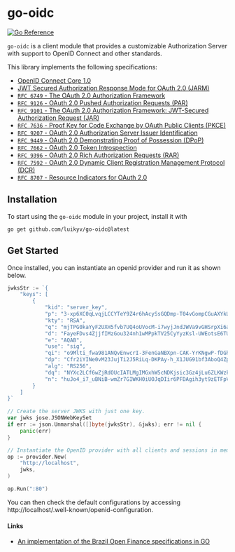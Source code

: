 # go-oidc
[![Go Reference](https://pkg.go.dev/badge/github.com/luikyv/go-oidc.svg)](https://pkg.go.dev/github.com/luikyv/go-oidc)

`go-oidc` is a client module that provides a customizable Authorization Server with support to OpenID Connect and other standards.

This library implements the following specifications:
* [OpenID Connect Core 1.0](https://openid.net/specs/openid-connect-core-1_0.html)
* [JWT Secured Authorization Response Mode for OAuth 2.0 (JARM)](https://openid.net/specs/oauth-v2-jarm.html)
* [`RFC 6749` - The OAuth 2.0 Authorization Framework](https://www.rfc-editor.org/rfc/rfc6749.html)
* [`RFC 9126` - OAuth 2.0 Pushed Authorization Requests (PAR)](https://www.rfc-editor.org/rfc/rfc9126.html)
* [`RFC 9101` - The OAuth 2.0 Authorization Framework: JWT-Secured Authorization Request (JAR)](https://www.rfc-editor.org/rfc/rfc9101.html)
* [`RFC 7636` - Proof Key for Code Exchange by OAuth Public Clients (PKCE)](https://www.rfc-editor.org/rfc/rfc7636.html)
* [`RFC 9207` - OAuth 2.0 Authorization Server Issuer Identification](https://www.rfc-editor.org/rfc/rfc9207.html)
* [`RFC 9449` - OAuth 2.0 Demonstrating Proof of Possession (DPoP)](https://www.rfc-editor.org/rfc/rfc9449.html)
* [`RFC 7662` - OAuth 2.0 Token Introspection](https://www.rfc-editor.org/rfc/rfc7662.html)
* [`RFC 9396` - OAuth 2.0 Rich Authorization Requests (RAR)](https://www.rfc-editor.org/rfc/rfc9396.html)
* [`RFC 7592` - OAuth 2.0 Dynamic Client Registration Management Protocol (DCR)](https://www.rfc-editor.org/rfc/rfc7592)
* [`RFC 8707` - Resource Indicators for OAuth 2.0](https://datatracker.ietf.org/doc/html/rfc8707)

## Installation
To start using the `go-oidc` module in your project, install it with
```
go get github.com/luikyv/go-oidc@latest
```

## Get Started
Once installed, you can instantiate an openid provider and run it as shown below.
```go
jwksStr := `{
	"keys": [
		{
			"kid": "server_key",
			"p": "3-xp6XC0qLvqjLCCYTeY9Z4r6hAcySsGQDmp-T04vGompCGuAXYkU6iflqEE8J-vGZPghk0YQEdsWYx4H0GQPF_oz4N205N091LAiYUUYy-wIX0rPZ4qKiSdkAaXYNOHvpQMHs-ibi868IBEdvEpvUAHC5Z_zFNcxrTiVK_wuJc",
			"kty": "RSA",
			"q": "mjTPG0kaYyF2UXH5fvb7UQ4oUVocM-i7wyjJndJWVa9vGHSrpXi6aLR-llbfzokiRZPEOCZlCTmK-2oXXLzYEDZCLLigSXq-e3Z71l23c7wmypPaHNoq5XOXOSrEUN8-QLkA3vDthOx_HxNhektBSSeTGsnW_NhgcP5Csov3qQ0",
			"d": "FayeFDvs4ZjjfIMzGou324nh1wMPpkTV25CyYyzKsl-UWEotsE6TUWzDhFDspzJPsQ5Qtwdjms_zaSxnkfz4WTQMwP3QTk6i-6u6Ow73wkJzAZ4mWA-o798oA2EIobMfEg9_sd79DS2bJK5syMsjmJ0pXYrrZSCjaE8OdPNLH9w3ROoXdRqX5QepS0xHzofOYgMVNAOd5sXVmNCPbtgjkPOWSUs-O5WE-0Sqpbkm9mwt89aMRKb8jj1ZBd8t2s12AErBcwR9Pqn-vBwATN_SNxLuspPcZQtR4iKBDTJCDLvlfUVKOp5YSBoanZkldEgkD3sagBUbm242xlhKJ-vwGQ",
			"e": "AQAB",
			"use": "sig",
			"qi": "o9Mlti_fwa981ANQvEnwcrI-3FenGaNBXpn-CAK-YrKNgwP-fDGh9Ok2-c1os5o7H1ARzZisczxn4QrA7_712hwP1BgsO40kOOva36QywfeSgI1WbUJbfb2HEh7fOaZKBirCLc1sXo4kOBeCT4SQ3iSMATDX-y4P1SJkLm1HFlM",
			"dp": "Cfr2iYINe0vM23JujTi2J5RiLq-DKPAy-h_X1JUG91bf3AboQ4ZpfhUQ79zDZJopasFti27aOts0GBWrsPDyJc68iKs6W5nB59gXXsnAq98PQZ7bk4Z-KJyzLR0uGBG1higBFkp42eJfBSMiag67poS5C6osjgXVJ8IeKFojJ4c",
			"alg": "RS256",
			"dq": "NYXc2LCf6wZjRdOUcIATLMgIMGxhW5cNDKjsic3Gz4jLu6ZLKWzk7pCvW0kd91bbwWCPe5m_-dqyJZ9mKncVW1Mp1tHiOH7U_I9cXkQ69323zRpSWy9SMj_TnjD84MELn3VXGwputnNLkCKu876JE3Yb9fFWoH4Nw0pNJiG0vUU",
			"n": "huJo4_i7_uBNiB-wmZr7GIWKH0iUOJqDIir6PFDAgih3yt9zETFpVOn5dngo16VZLM1PTg8vMGOG97TBwPSCi2YGTA2MJTdJQEQ1jETQmkVov_kxR6OmPTZ5XUy-jZ6J9YMkYCKXD7IGIgW5VqkONwF7e8PVUHCc9o4U24F_MHyOv0P3dS9obMqxhr-5pbWHZ3K4ldQzXnpVnS-zV5nTSYa-Yh9lUYK9Qg2eejXPaXWdGFdF7lqtB_Pi6OdUwiDZhnVRBQdLarQHgx8qNU34AOUWvdL77eiqHWGd152_h7I9RObcvPRFbhh-wnx43go78tlgrJyYIMV2oCLs78YOqw"
		}
	]
}`

// Create the server JWKS with just one key.
var jwks jose.JSONWebKeySet
if err := json.Unmarshal([]byte(jwksStr), &jwks); err != nil {
	panic(err)
}

// Instantiate the OpenID provider with all clients and sessions in memory.
op := provider.New(
    "http://localhost",
    jwks,
)

op.Run(":80")
```

You can then check the default configurations by accessing http://localhost/.well-known/openid-configuration.

#### Links
- [An implementation of the Brazil Open Finance specifications in GO](https://github.com/luikyv/go-open-finance)

